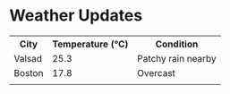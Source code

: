 # Weather Updates

<!-- WEATHER-UPDATE-START -->
<table><tr><th>City</th><th>Temperature (°C)</th><th>Condition</th></tr><tr><td>Valsad</td><td>25.3</td><td>Patchy rain nearby</td></tr><tr><td>Boston</td><td>17.8</td><td>Overcast</td></tr><tr><td></td><td></td><td></td></tr></table>
<!-- WEATHER-UPDATE-END -->
